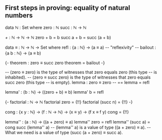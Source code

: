 ## First steps in proving: equality of natural numbers
data ℕ : Set where
  zero : ℕ
  succ : ℕ → ℕ

_+_ : ℕ → ℕ → ℕ
zero   + b = b
succ a + b = succ (a + b)

data _≡_ : ℕ → ℕ → Set where
  refl : {a : ℕ} → (a ≡ a)   -- "reflexivity"
  -- bailout : {a b : ℕ} → (a ≡ b)

{-
theorem : zero ≡ succ zero
theorem = bailout
-}

-- (zero ≡ zero) is the type of witnesses that zero equals zero (this type
-- is inhabited).
-- (zero ≡ succ zero) is the type of witnesses that zero equals succ zero (this type
-- is empty).
lemma : zero ≡ zero    -- \==
lemma = refl

lemma' : (b : ℕ) → ((zero + b) ≡ b)
lemma' b = refl

{-
factorial : ℕ → ℕ
factorial zero = {!!}
factorial (succ n) = {!!}
-}

cong : {x y : ℕ} → (f : ℕ → ℕ) → (x ≡ y) → (f x ≡ f y)
cong = {!!}

lemma'' : (a : ℕ) → ((a + zero) ≡ a)
lemma'' zero     = refl
lemma'' (succ a) = cong succ (lemma'' a)
-- (lemma'' a) is a value of type ((a + zero) ≡ a).
-- What we need is a value of type (succ (a + zero) ≡ succ a).

